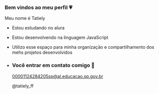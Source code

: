 ### Bem vindos ao meu perfil 💗

Meu nome é Tatiely 

- Estou estudando no alura
- Estou desenvolvendo na linguagem JavaScript
- Utilizo esse espaço para minha organização e compartilhamento dos mehs projetos desenvolvidos

- ### Você entrar em contato comigo 👥

  00001124284205sp@al.educacao.sp.gov.br
  
  @tatiely_ff
